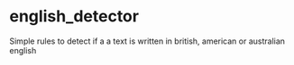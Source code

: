 # english_detector
Simple rules to detect if a a text is written in british, american or australian english
